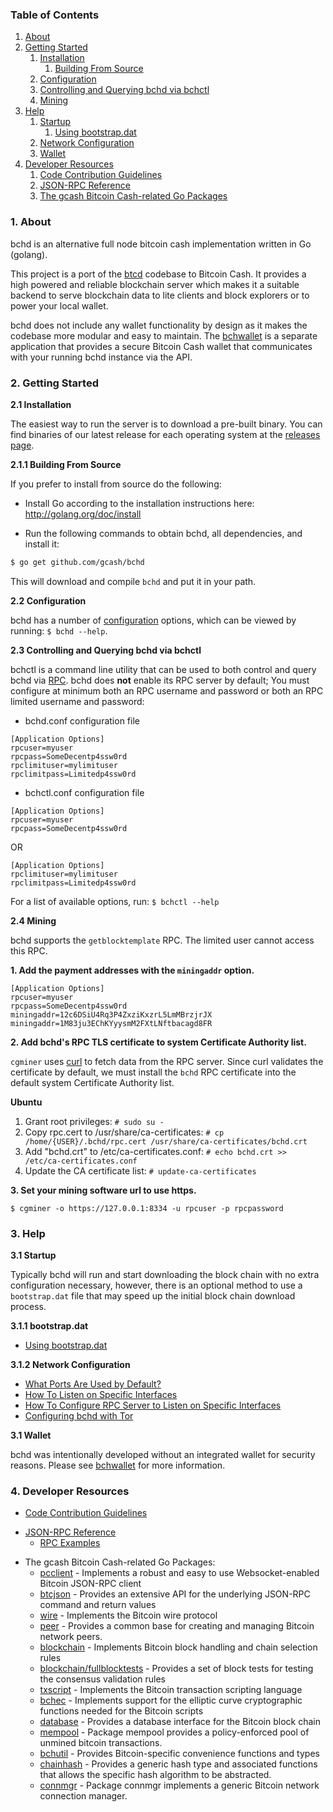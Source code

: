 ### Table of Contents
1. [About](#About)
2. [Getting Started](#GettingStarted)
    1. [Installation](#Installation)
        1. [Building From Source](#BuildingFromSource)
    2. [Configuration](#Configuration)
    3. [Controlling and Querying bchd via bchctl](#BchctlConfig)
    4. [Mining](#Mining)
3. [Help](#Help)
    1. [Startup](#Startup)
        1. [Using bootstrap.dat](#BootstrapDat)
    2. [Network Configuration](#NetworkConfig)
    3. [Wallet](#Wallet)
4. [Developer Resources](#DeveloperResources)
    1. [Code Contribution Guidelines](#ContributionGuidelines)
    2. [JSON-RPC Reference](#JSONRPCReference)
    3. [The gcash Bitcoin Cash-related Go Packages](#GoPackages)

<a name="About" />

### 1. About

bchd is an alternative full node bitcoin cash implementation written in Go (golang).

This project is a port of the [btcd](https://github.com/btcsuite/btcd) codebase to Bitcoin Cash. It provides a high powered
and reliable blockchain server which makes it a suitable backend to serve blockchain data to lite clients and block explorers
or to power your local wallet.

bchd does not include any wallet functionality by design as it makes the codebase more modular and easy to maintain. 
The [bchwallet](https://github.com/gcash/bchwallet) is a separate application that provides a secure Bitcoin Cash wallet 
that communicates with your running bchd instance via the API.

<a name="GettingStarted" />

### 2. Getting Started

<a name="Installation" />

**2.1 Installation**

The easiest way to run the server is to download a pre-built binary. You can find binaries of our latest release for each operating system at the [releases page](https://github.com/gcash/bchd/releases).

<a name="BuildingFromSource" />

**2.1.1 Building From Source**

If you prefer to install from source do the following:

- Install Go according to the installation instructions here:
  http://golang.org/doc/install

- Run the following commands to obtain bchd, all dependencies, and install it:

```bash
$ go get github.com/gcash/bchd
```

This will download and compile `bchd` and put it in your path.

<a name="Configuration" />

**2.2 Configuration**

bchd has a number of [configuration](http://godoc.org/github.com/gcash/bchd)
options, which can be viewed by running: `$ bchd --help`.

<a name="BchctlConfig" />

**2.3 Controlling and Querying bchd via bchctl**

bchctl is a command line utility that can be used to both control and query bchd
via [RPC](http://www.wikipedia.org/wiki/Remote_procedure_call).  bchd does
**not** enable its RPC server by default;  You must configure at minimum both an
RPC username and password or both an RPC limited username and password:

* bchd.conf configuration file
```
[Application Options]
rpcuser=myuser
rpcpass=SomeDecentp4ssw0rd
rpclimituser=mylimituser
rpclimitpass=Limitedp4ssw0rd
```
* bchctl.conf configuration file
```
[Application Options]
rpcuser=myuser
rpcpass=SomeDecentp4ssw0rd
```
OR
```
[Application Options]
rpclimituser=mylimituser
rpclimitpass=Limitedp4ssw0rd
```
For a list of available options, run: `$ bchctl --help`

<a name="Mining" />

**2.4 Mining**

bchd supports the `getblocktemplate` RPC.
The limited user cannot access this RPC.


**1. Add the payment addresses with the `miningaddr` option.**

```
[Application Options]
rpcuser=myuser
rpcpass=SomeDecentp4ssw0rd
miningaddr=12c6DSiU4Rq3P4ZxziKxzrL5LmMBrzjrJX
miningaddr=1M83ju3EChKYyysmM2FXtLNftbacagd8FR
```

**2. Add bchd's RPC TLS certificate to system Certificate Authority list.**

`cgminer` uses [curl](http://curl.haxx.se/) to fetch data from the RPC server.
Since curl validates the certificate by default, we must install the `bchd` RPC
certificate into the default system Certificate Authority list.

**Ubuntu**

1. Grant root privileges: `# sudo su -`
2. Copy rpc.cert to /usr/share/ca-certificates: `# cp /home/{USER}/.bchd/rpc.cert /usr/share/ca-certificates/bchd.crt`
3. Add "bchd.crt" to /etc/ca-certificates.conf: `# echo bchd.crt >> /etc/ca-certificates.conf`
4. Update the CA certificate list: `# update-ca-certificates`

**3. Set your mining software url to use https.**

`$ cgminer -o https://127.0.0.1:8334 -u rpcuser -p rpcpassword`

<a name="Help" />

### 3. Help

<a name="Startup" />

**3.1 Startup**

Typically bchd will run and start downloading the block chain with no extra
configuration necessary, however, there is an optional method to use a
`bootstrap.dat` file that may speed up the initial block chain download process.

<a name="BootstrapDat" />

**3.1.1 bootstrap.dat**

* [Using bootstrap.dat](https://github.com/gcash/bchd/tree/master/docs/using_bootstrap_dat.md)

<a name="NetworkConfig" />

**3.1.2 Network Configuration**

* [What Ports Are Used by Default?](https://github.com/gcash/bchd/tree/master/docs/default_ports.md)
* [How To Listen on Specific Interfaces](https://github.com/gcash/bchd/tree/master/docs/configure_peer_server_listen_interfaces.md)
* [How To Configure RPC Server to Listen on Specific Interfaces](https://github.com/gcash/bchd/tree/master/docs/configure_rpc_server_listen_interfaces.md)
* [Configuring bchd with Tor](https://github.com/gcash/bchd/tree/master/docs/configuring_tor.md)

<a name="Wallet" />

**3.1 Wallet**

bchd was intentionally developed without an integrated wallet for security
reasons.  Please see [bchwallet](https://github.com/gcash/bchwallet) for more
information.

<a name="DeveloperResources" />

### 4. Developer Resources

<a name="ContributionGuidelines" />

* [Code Contribution Guidelines](https://github.com/gcash/bchd/tree/master/docs/code_contribution_guidelines.md)

<a name="JSONRPCReference" />

* [JSON-RPC Reference](https://github.com/gcash/bchd/tree/master/docs/json_rpc_api.md)
    * [RPC Examples](https://github.com/gcash/bchd/tree/master/docs/json_rpc_api.md#ExampleCode)

<a name="GoPackages" />

* The gcash Bitcoin Cash-related Go Packages:
    * [pcclient](https://github.com/gcash/bchd/tree/master/rpcclient) - Implements a
      robust and easy to use Websocket-enabled Bitcoin JSON-RPC client
    * [btcjson](https://github.com/gcash/bchd/tree/master/btcjson) - Provides an extensive API
      for the underlying JSON-RPC command and return values
    * [wire](https://github.com/gcash/bchd/tree/master/wire) - Implements the
      Bitcoin wire protocol
    * [peer](https://github.com/gcash/bchd/tree/master/peer) -
      Provides a common base for creating and managing Bitcoin network peers.
    * [blockchain](https://github.com/gcash/bchd/tree/master/blockchain) -
      Implements Bitcoin block handling and chain selection rules
    * [blockchain/fullblocktests](https://github.com/gcash/bchd/tree/master/blockchain/fullblocktests) -
      Provides a set of block tests for testing the consensus validation rules
    * [txscript](https://github.com/gcash/bchd/tree/master/txscript) -
      Implements the Bitcoin transaction scripting language
    * [bchec](https://github.com/gcash/bchd/tree/master/bchec) - Implements
      support for the elliptic curve cryptographic functions needed for the
      Bitcoin scripts
    * [database](https://github.com/gcash/bchd/tree/master/database) -
      Provides a database interface for the Bitcoin block chain
    * [mempool](https://github.com/gcash/bchd/tree/master/mempool) -
      Package mempool provides a policy-enforced pool of unmined bitcoin
      transactions.
    * [bchutil](https://github.com/gcash/bchutil) - Provides Bitcoin-specific
      convenience functions and types
    * [chainhash](https://github.com/gcash/bchd/tree/master/chaincfg/chainhash) -
      Provides a generic hash type and associated functions that allows the
      specific hash algorithm to be abstracted.
    * [connmgr](https://github.com/gcash/bchd/tree/master/connmgr) -
      Package connmgr implements a generic Bitcoin network connection manager.
